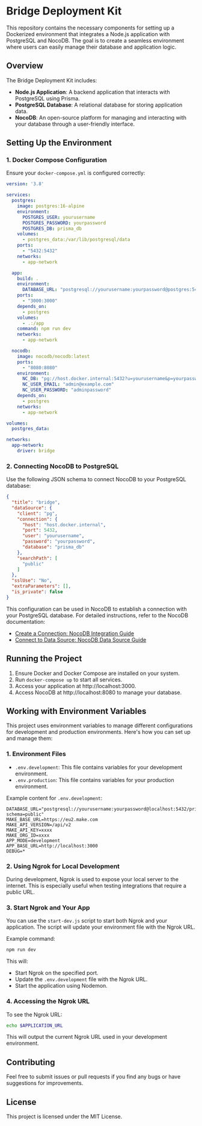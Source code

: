 
# Bridge Deployment Kit

This repository contains the necessary components for setting up a Dockerized environment that integrates a Node.js application with PostgreSQL and NocoDB. The goal is to create a seamless environment where users can easily manage their database and application logic.

## Overview

The Bridge Deployment Kit includes:

- **Node.js Application**: A backend application that interacts with PostgreSQL using Prisma.
- **PostgreSQL Database**: A relational database for storing application data.
- **NocoDB**: An open-source platform for managing and interacting with your database through a user-friendly interface.

## Setting Up the Environment

### 1. Docker Compose Configuration

Ensure your `docker-compose.yml` is configured correctly:

```yaml
version: '3.8'

services:
  postgres:
    image: postgres:16-alpine
    environment:
      POSTGRES_USER: yourusername
      POSTGRES_PASSWORD: yourpassword
      POSTGRES_DB: prisma_db
    volumes:
      - postgres_data:/var/lib/postgresql/data
    ports:
      - "5432:5432"
    networks:
      - app-network

  app:
    build: .
    environment:
      DATABASE_URL: "postgresql://yourusername:yourpassword@postgres:5432/prisma_db"
    ports:
      - "3000:3000"
    depends_on:
      - postgres
    volumes:
      - .:/app
    command: npm run dev
    networks:
      - app-network

  nocodb:
    image: nocodb/nocodb:latest
    ports:
      - "8080:8080"
    environment:
      NC_DB: "pg://host.docker.internal:5432?u=yourusername&p=yourpassword&d=nocodb_db"
      NC_USER_EMAIL: "admin@example.com"
      NC_USER_PASSWORD: "adminpassword"
    depends_on:
      - postgres
    networks:
      - app-network

volumes:
  postgres_data:

networks:
  app-network:
    driver: bridge
```

### 2. Connecting NocoDB to PostgreSQL

Use the following JSON schema to connect NocoDB to your PostgreSQL database:

```json
{
  "title": "bridge",
  "dataSource": {
    "client": "pg",
    "connection": {
      "host": "host.docker.internal",
      "port": 5432,
      "user": "yourusername",
      "password": "yourpassword",
      "database": "prisma_db"
    },
    "searchPath": [
      "public"
    ]
  },
  "sslUse": "No",
  "extraParameters": [],
  "is_private": false
}
```

This configuration can be used in NocoDB to establish a connection with your PostgreSQL database. For detailed instructions, refer to the NocoDB documentation:

- [Create a Connection: NocoDB Integration Guide](https://docs.nocodb.com/setup-and-usage/connection-create)
- [Connect to Data Source: NocoDB Data Source Guide](https://docs.nocodb.com/setup-and-usage/data-source)

## Running the Project

1. Ensure Docker and Docker Compose are installed on your system.
2. Run `docker-compose up` to start all services.
3. Access your application at http://localhost:3000.
4. Access NocoDB at http://localhost:8080 to manage your database.

## Working with Environment Variables

This project uses environment variables to manage different configurations for development and production environments. Here's how you can set up and manage them:

### 1. Environment Files

- `.env.development`: This file contains variables for your development environment.
- `.env.production`: This file contains variables for your production environment.

Example content for `.env.development`:

```
DATABASE_URL="postgresql://yourusername:yourpassword@localhost:5432/prisma_db?schema=public"
MAKE_BASE_URL=https://eu2.make.com
MAKE_API_VERSION=/api/v2
MAKE_API_KEY=xxxx
MAKE_ORG_ID=xxxx
APP_MODE=development
APP_BASE_URL=http://localhost:3000
DEBUG=*
```

### 2. Using Ngrok for Local Development

During development, Ngrok is used to expose your local server to the internet. This is especially useful when testing integrations that require a public URL.

### 3. Start Ngrok and Your App

You can use the `start-dev.js` script to start both Ngrok and your application. The script will update your environment file with the Ngrok URL.

Example command:

```bash
npm run dev
```

This will:
- Start Ngrok on the specified port.
- Update the `.env.development` file with the Ngrok URL.
- Start the application using Nodemon.

### 4. Accessing the Ngrok URL

To see the Ngrok URL:

```bash
echo $APPLICATION_URL
```

This will output the current Ngrok URL used in your development environment.

## Contributing

Feel free to submit issues or pull requests if you find any bugs or have suggestions for improvements.

## License

This project is licensed under the MIT License.
